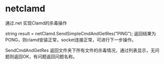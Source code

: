 # netclamd

通过.net 实现Clamd的杀毒操作

string result = netClamd.SendSimpleCmdAndGetRes("PING"); 返回结果为PONG，则clamd安装正常，socket连接正常，可进行下一步操作。

SendCmdAndGetRes 返回文件夹下所有文件的杀毒情况，通过列表显示，无问题则返回OK，有问题返回问题名称。
